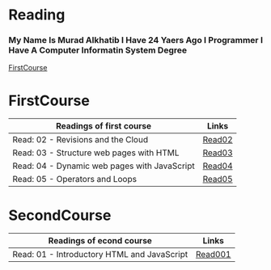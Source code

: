 # Reading
### My Name Is Murad Alkhatib I Have 24 Yaers Ago I Programmer I Have A Computer Informatin System Degree

[FirstCourse](#FirstCourse)[]()

# FirstCourse
| Readings of first course   |      Links      | 
|----------|-------------|
| Read: 02 - Revisions and the Cloud |  [Read02](Read02) | 
| Read: 03 - Structure web pages with HTML | [Read03](Read03)  |  
| Read: 04 - Dynamic web pages with JavaScript | [Read04](Read04) |
| Read: 05 - Operators and Loops | [Read05](Read05) |  


# SecondCourse
| Readings of econd course   |      Links      | 
|----------|-------------|
| Read: 01 - Introductory HTML and JavaScript |  [Read001](Read001) | 
